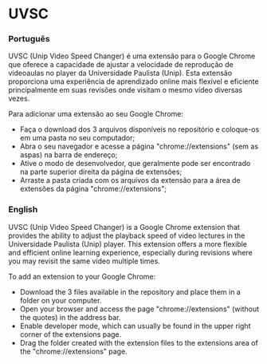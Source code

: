 # UVSC
### Português
  UVSC (Unip Video Speed Changer) é uma extensão para o Google Chrome que oferece a capacidade de ajustar a velocidade de reprodução de videoaulas no player da Universidade Paulista (Unip). Esta extensão proporciona uma experiência de aprendizado online mais flexível e eficiente principalmente em suas revisões onde visitam o mesmo vídeo diversas vezes.

Para adicionar uma extensão ao seu Google Chrome:

- Faça o download dos 3 arquivos disponíveis no repositório e coloque-os em uma pasta no seu computador;
- Abra o seu navegador e acesse a página "chrome://extensions" (sem as aspas) na barra de endereço;
- Ative o modo de desenvolvedor, que geralmente pode ser encontrado na parte superior direita da página de extensões;
- Arraste a pasta criada com os arquivos da extensão para a área de extensões da página "chrome://extensions";


### English
  UVSC (Unip Video Speed Changer) is a Google Chrome extension that provides the ability to adjust the playback speed of video lectures in the Universidade Paulista (Unip) player. This extension offers a more flexible and efficient online learning experience, especially during revisions where you may revisit the same video multiple times.

To add an extension to your Google Chrome:

- Download the 3 files available in the repository and place them in a folder on your computer.
- Open your browser and access the page "chrome://extensions" (without the quotes) in the address bar.
- Enable developer mode, which can usually be found in the upper right corner of the extensions page.
- Drag the folder created with the extension files to the extensions area of the "chrome://extensions" page.
